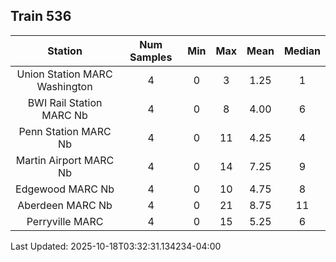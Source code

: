 ## Train 536

| Station | Num Samples | Min | Max | Mean | Median |
| :-----: | :---------: | :-: | :-: | :--: | :----: |
| Union Station MARC Washington | 4 | 0 | 3 | 1.25 | 1 |
| BWI Rail Station MARC Nb | 4 | 0 | 8 | 4.00 | 6 |
| Penn Station MARC Nb | 4 | 0 | 11 | 4.25 | 4 |
| Martin Airport MARC Nb | 4 | 0 | 14 | 7.25 | 9 |
| Edgewood MARC Nb | 4 | 0 | 10 | 4.75 | 8 |
| Aberdeen MARC Nb | 4 | 0 | 21 | 8.75 | 11 |
| Perryville MARC | 4 | 0 | 15 | 5.25 | 6 |


Last Updated: 2025-10-18T03:32:31.134234-04:00
